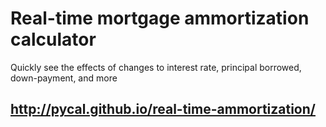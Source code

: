 # Real-time mortgage ammortization calculator

Quickly see the effects of changes to interest rate, principal borrowed, down-payment, and more

## http://pycal.github.io/real-time-ammortization/